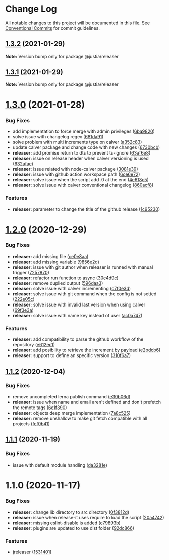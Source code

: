 # Change Log

All notable changes to this project will be documented in this file.
See [Conventional Commits](https://conventionalcommits.org) for commit guidelines.

## [1.3.2](https://github.com/justia/front-end-projects/compare/@justia/releaser@1.3.1...@justia/releaser@1.3.2) (2021-01-29)

**Note:** Version bump only for package @justia/releaser





## [1.3.1](https://github.com/justia/front-end-projects/compare/@justia/releaser@1.3.0...@justia/releaser@1.3.1) (2021-01-29)

**Note:** Version bump only for package @justia/releaser





# [1.3.0](https://github.com/justia/front-end-projects/compare/@justia/releaser@1.2.0...@justia/releaser@1.3.0) (2021-01-28)


### Bug Fixes

* add implementation to force merge with admin privileges ([6ba9820](https://github.com/justia/front-end-projects/commit/6ba9820414aa21e1317efefd3df4723ff9cc7c1b))
* solve issue with changelog regex ([681da91](https://github.com/justia/front-end-projects/commit/681da91b0ea6b622c4832315ce5a254f6a4f9c1c))
* solve problem with multi increments type on calver ([a352c83](https://github.com/justia/front-end-projects/commit/a352c83d8d818bf645a08996a211cdbba04d442e))
* update calver package and change code with new changes ([6730bcb](https://github.com/justia/front-end-projects/commit/6730bcb5b61d4a2dc174c7c03f01c8cf78c1f857))
* **releaser:** add promise return to dts to prevent ts-ignore ([63af6e8](https://github.com/justia/front-end-projects/commit/63af6e8c777a753bd305ec5092134cfc0c5c2dab))
* **releaser:** issue on release header when calver versioning is used ([632afae](https://github.com/justia/front-end-projects/commit/632afae12fc839d655a8f2198c711ae97e9c5807))
* **releaser:** issue related with node-calver package ([3081e39](https://github.com/justia/front-end-projects/commit/3081e394ead61c0aebcdb3230625bcaa3a821c40))
* **releaser:** issue with github action workspace path ([6ce6e72](https://github.com/justia/front-end-projects/commit/6ce6e72eabfd8a588bdd61d3f27a6caeb0f86370))
* **releaser:** solve issue when the script add .0 at the end ([4e618c5](https://github.com/justia/front-end-projects/commit/4e618c518f569545685c668dce016058d7f0b3d5))
* **releaser:** solve issue with calver conventional changelog ([860acf8](https://github.com/justia/front-end-projects/commit/860acf8d1d7d2407429042b5e27bc06e24b0d89b))


### Features

* **releaser:** parameter to change the title of the github release ([1c95230](https://github.com/justia/front-end-projects/commit/1c9523041ef10014091d459901b27b369514930e))





# [1.2.0](https://github.com/justia/front-end-projects/compare/@justia/releaser@1.1.2...@justia/releaser@1.2.0) (2020-12-29)


### Bug Fixes

* **releaser:** add missing file ([ce0e8aa](https://github.com/justia/front-end-projects/commit/ce0e8aa694bb96b5394679257d9044c5894c01ab))
* **releaser:** add missing variable ([9856e2d](https://github.com/justia/front-end-projects/commit/9856e2dcf2cf1237146fd429ccb61f125115ed5d))
* **releaser:** issue with git author when releaser is runned with manual trigger ([7257870](https://github.com/justia/front-end-projects/commit/72578709f165a2f215fa693839054ebbe06c583f))
* **releaser:** refactor run function to async ([30c4d9c](https://github.com/justia/front-end-projects/commit/30c4d9c140c4abeb61b1cd40c395575d0c154e3e))
* **releaser:** remove duplied output ([596daa3](https://github.com/justia/front-end-projects/commit/596daa34708528fb274514fad0f1f8eeff4a89bb))
* **releaser:** solve issue with calver incrementing ([c7f0e3d](https://github.com/justia/front-end-projects/commit/c7f0e3dc41090e94add89a8603116cf6a5a82b4e))
* **releaser:** solve issue with git command when the config is not setted ([222e05c](https://github.com/justia/front-end-projects/commit/222e05c62653f0f6bbb00cd17cbe6fddf6f41d7f))
* **releaser:** solve issue with invalid last version when using calver ([69f3e3a](https://github.com/justia/front-end-projects/commit/69f3e3a5d77c6b3f66e013dee65d662df9066f3e))
* **releaser:** solve issue with name key instead of user ([ac0a747](https://github.com/justia/front-end-projects/commit/ac0a747f811d7b0eb7f0f3b1b49ae1fc1c71a96d))


### Features

* **releaser:** add compatibility to parse the github workflow of the repository ([e612ec1](https://github.com/justia/front-end-projects/commit/e612ec16d8ece44f91710d06248b5634fe7645e8))
* **releaser:** add posibility to retrieve the increment by payload ([e2bdcb6](https://github.com/justia/front-end-projects/commit/e2bdcb636d92efd91c2b47ea71494e1e832d12ec))
* **releaser:** support to define an specific version ([310f6a7](https://github.com/justia/front-end-projects/commit/310f6a77b6af43495fe57fc0b4f38561d0a6129f))





## [1.1.2](https://github.com/justia/front-end-projects/compare/@justia/releaser@1.1.1...@justia/releaser@1.1.2) (2020-12-04)


### Bug Fixes

* remove uncompleted lerna publish command ([e30b06d](https://github.com/justia/front-end-projects/commit/e30b06d7632c0a4185c3eca6bc795cc7d05ec48e))
* **releaser:** issue when name and email aren't defined and don't prefetch the remote tags ([6e1f390](https://github.com/justia/front-end-projects/commit/6e1f390df2f036ca4a1e0d9ba9dc45a74341312a))
* **releaser:** objects deep merge implementation ([7a8c525](https://github.com/justia/front-end-projects/commit/7a8c52521138740ba18a3cbc4d5152c651ebd3a2))
* **releaser:** remove unshallow to make git fetch compatible with all projects ([fcf0b41](https://github.com/justia/front-end-projects/commit/fcf0b41f55b43b8539979a52b0c474821b041f17))





## [1.1.1](https://github.com/justia/front-end-projects/compare/@justia/releaser@1.1.0...@justia/releaser@1.1.1) (2020-11-19)


### Bug Fixes

* issue with default module handling ([da3281e](https://github.com/justia/front-end-projects/commit/da3281e524bb3ae6da768b10fe23af3b9992e758))





# 1.1.0 (2020-11-17)


### Bug Fixes

* **releaser:** change lib directory to src directory ([0f3812d](https://github.com/justia/front-end-projects/commit/0f3812d461a55253e6ee02297ddd432569681be8))
* **releaser:** issue when release-it uses require to load the script ([20a4742](https://github.com/justia/front-end-projects/commit/20a4742ab2871a5652af77c2c29ef42aa81eb576))
* **releaser:** missing eslint-disable is added ([c79893b](https://github.com/justia/front-end-projects/commit/c79893bf7d263003bba0b936ddcdb57f6b9152c2))
* **releaser:** plugins are updated to use dist folder ([92dc866](https://github.com/justia/front-end-projects/commit/92dc866694944459c9fc9a6f62c96168eab4825a))


### Features

* jreleaser ([1531401](https://github.com/justia/front-end-projects/commit/15314016d36525467dad67d59f642b4654328984))
